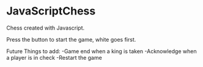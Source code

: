 # JavaScriptChess
Chess created with Javascript.

Press the button to start the game, white goes first.

Future Things to add:
    -Game end when a king is taken
    -Acknowledge when a player is in check
    -Restart the game
